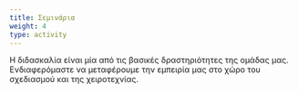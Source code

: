 ```yaml
---
title: Σεμινάρια
weight: 4
type: activity
---
```


Η διδασκαλία είναι μία από τις βασικές δραστηριότητες της ομάδας μας. Ενδιαφερόμαστε να μεταφέρουμε την εμπειρία μας στο χώρο του σχεδιασμού και της χειροτεχνίας.